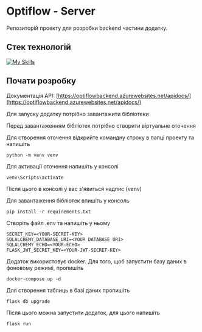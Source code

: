 # Optiflow - Server
Репозиторій проекту для розробки backend частини додатку.

## Стек технологій

[![My Skills](https://skillicons.dev/icons?i=py,flask,postgres,azure)](https://skillicons.dev)

## Почати розробку

Документація API: [https://optiflowbackend.azurewebsites.net/apidocs/](https://optiflowbackend.azurewebsites.net/apidocs/)

Для запуску додатку потрібно завантажити бібліотеки

Перед завантаженням бібліотек потрібно створити віртуальне оточення

Для створення оточення відкрийте командну строку в папці проекту та напишіть
```
python -m venv venv
```
Для активації оточення напишіть у консолі
```
venv\Scripts\activate
```
Після цього в консолі у вас з'явиться надпис (venv)

Для завантаження бібліотек впишіть у консоль
```
pip install -r requirements.txt
```

Створіть файл .env та напишіть у ньому
```.env
SECRET_KEY=<YOUR-SECRET-KEY>
SQLALCHEMY_DATABASE_URI=<YOUR DATABASE URI>
SQLALCHEMY_ECHO=<YOUR-ECHO>
FLASK_JWT_SECRET_KEY=<YOUR-JWT-SECRET-KEY>
```

Додаток використовує docker. Для того, щоб запустити базу даних в фоновому режимі, пропишіть
```
docker-compose up -d
```
Для створення таблиць в базі даних пропишіть
```
flask db upgrade
```

Після цього можна запустити додаток, для цього напишіть 
```
flask run
```
